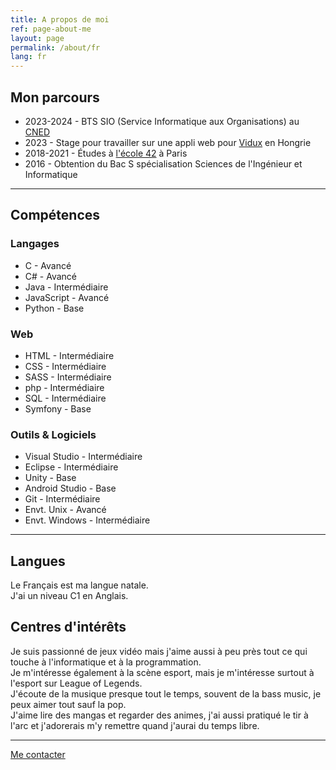 ```yaml
---
title: A propos de moi
ref: page-about-me
layout: page
permalink: /about/fr
lang: fr
---
```


## Mon parcours

- <i class="fa-solid fa-graduation-cap"></i> 2023-2024 - BTS SIO (Service Informatique aux Organisations) au [CNED](https://www.cned.fr/)
- <i class="fa-solid fa-briefcase"></i> 2023 - Stage pour travailler sur une appli web pour [Vidux](https://vidux.net/) en Hongrie
- <i class="fa-solid fa-graduation-cap"></i> 2018-2021 - Études à [l'école 42](https://42.fr/) à Paris
- <i class="fa-solid fa-graduation-cap"></i> 2016 - Obtention du Bac S spécialisation Sciences de l'Ingénieur et Informatique

---

## Compétences

### Langages

- C - Avancé
- C# - Avancé
- Java - Intermédiaire
- JavaScript - Avancé
- Python - Base

### Web

- HTML - Intermédiaire
- CSS - Intermédiaire
- SASS - Intermédiaire
- php - Intermédiaire
- SQL - Intermédiaire
- Symfony - Base

### Outils & Logiciels

- Visual Studio - Intermédiaire
- Eclipse - Intermédiaire
- Unity - Base
- Android Studio - Base
- Git - Intermédiaire
- Envt. Unix - Avancé
- Envt. Windows - Intermédiaire

---

## Langues

Le Français est ma langue natale.  
J'ai un niveau C1 en Anglais.

## Centres d'intérêts

Je suis passionné de jeux vidéo mais j'aime aussi à peu près tout ce qui touche à l'informatique et à la programmation.  
Je m'intéresse également à la scène esport, mais je m'intéresse surtout à l'esport sur League of Legends.  
J'écoute de la musique presque tout le temps, souvent de la bass music, je peux aimer tout sauf la pop.  
J'aime lire des mangas et regarder des animes, j'ai aussi pratiqué le tir à l'arc et j'adorerais m'y remettre quand j'aurai du temps libre.

---

[Me contacter]({{site.url}}/{{page.lang}}#contact)

